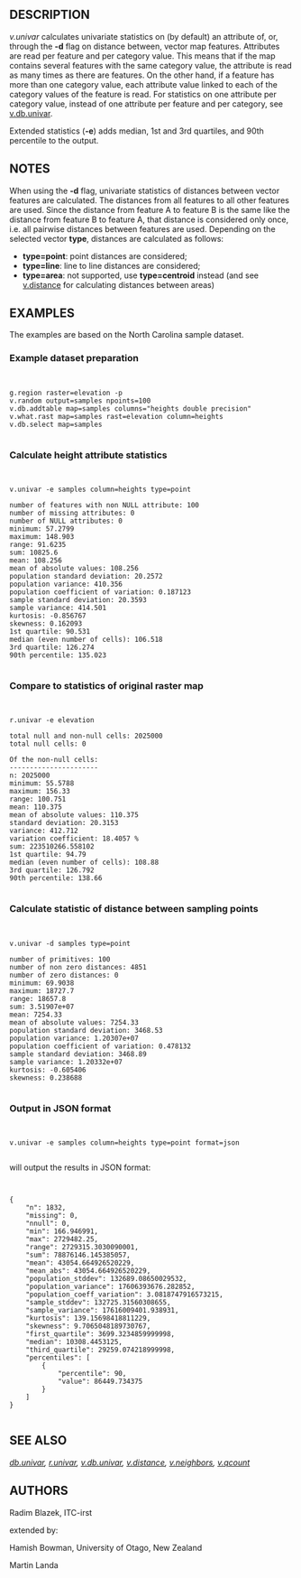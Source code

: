 

## DESCRIPTION

*v.univar* calculates univariate statistics on (by default) an attribute
of, or, through the **-d** flag on distance between, vector map features.
Attributes are read per feature and per category value. This means that if the
map contains several features with the same category value, the attribute is
read as many times as there are features. On the other hand, if a feature has
more than one category value, each attribute value linked to each of the
category values of the feature is read. For statistics on one attribute
per category value, instead of one attribute per feature and per category,
see [v.db.univar](v.db.univar.html).

Extended statistics (**-e**) adds median, 1st and 3rd quartiles, and 90th
percentile to the output.

## NOTES

When using the **-d** flag, univariate statistics of distances
between vector features are calculated. The distances from all features
to all other features are used. Since the distance from feature A to
feature B is the same like the distance from feature B to feature A,
that distance is considered only once, i.e. all pairwise distances
between features are used. Depending on the selected vector
**type**, distances are calculated as follows:

* **type=point**: point distances are considered;
* **type=line**: line to line distances are considered;
* **type=area**: not supported, use **type=centroid** instead (and see
  [v.distance](v.distance.html) for calculating distances
  between areas)


## EXAMPLES

The examples are based on the North Carolina sample dataset.

### Example dataset preparation


```


g.region raster=elevation -p
v.random output=samples npoints=100
v.db.addtable map=samples columns="heights double precision"
v.what.rast map=samples rast=elevation column=heights
v.db.select map=samples


```


### Calculate height attribute statistics


```


v.univar -e samples column=heights type=point

number of features with non NULL attribute: 100
number of missing attributes: 0
number of NULL attributes: 0
minimum: 57.2799
maximum: 148.903
range: 91.6235
sum: 10825.6
mean: 108.256
mean of absolute values: 108.256
population standard deviation: 20.2572
population variance: 410.356
population coefficient of variation: 0.187123
sample standard deviation: 20.3593
sample variance: 414.501
kurtosis: -0.856767
skewness: 0.162093
1st quartile: 90.531
median (even number of cells): 106.518
3rd quartile: 126.274
90th percentile: 135.023


```


### Compare to statistics of original raster map


```


r.univar -e elevation

total null and non-null cells: 2025000
total null cells: 0

Of the non-null cells:
----------------------
n: 2025000
minimum: 55.5788
maximum: 156.33
range: 100.751
mean: 110.375
mean of absolute values: 110.375
standard deviation: 20.3153
variance: 412.712
variation coefficient: 18.4057 %
sum: 223510266.558102
1st quartile: 94.79
median (even number of cells): 108.88
3rd quartile: 126.792
90th percentile: 138.66


```


### Calculate statistic of distance between sampling points


```


v.univar -d samples type=point

number of primitives: 100
number of non zero distances: 4851
number of zero distances: 0
minimum: 69.9038
maximum: 18727.7
range: 18657.8
sum: 3.51907e+07
mean: 7254.33
mean of absolute values: 7254.33
population standard deviation: 3468.53
population variance: 1.20307e+07
population coefficient of variation: 0.478132
sample standard deviation: 3468.89
sample variance: 1.20332e+07
kurtosis: -0.605406
skewness: 0.238688


```


### Output in JSON format


```


v.univar -e samples column=heights type=point format=json


```


will output the results in JSON format:

```


{
    "n": 1832,
    "missing": 0,
    "nnull": 0,
    "min": 166.946991,
    "max": 2729482.25,
    "range": 2729315.3030090001,
    "sum": 78876146.145385057,
    "mean": 43054.664926520229,
    "mean_abs": 43054.664926520229,
    "population_stddev": 132689.08650029532,
    "population_variance": 17606393676.282852,
    "population_coeff_variation": 3.0818747916573215,
    "sample_stddev": 132725.31560308655,
    "sample_variance": 17616009401.938931,
    "kurtosis": 139.15698418811229,
    "skewness": 9.7065048189730767,
    "first_quartile": 3699.3234859999998,
    "median": 10308.4453125,
    "third_quartile": 29259.074218999998,
    "percentiles": [
        {
            "percentile": 90,
            "value": 86449.734375
        }
    ]
}


```


## SEE ALSO

*[db.univar](db.univar.html),
[r.univar](r.univar.html),
[v.db.univar](v.db.univar.html),
[v.distance](v.distance.html),
[v.neighbors](v.neighbors.html),
[v.qcount](v.qcount.html)*

## AUTHORS

Radim Blazek, ITC-irst

extended by:

Hamish Bowman, University of Otago, New Zealand

Martin Landa
